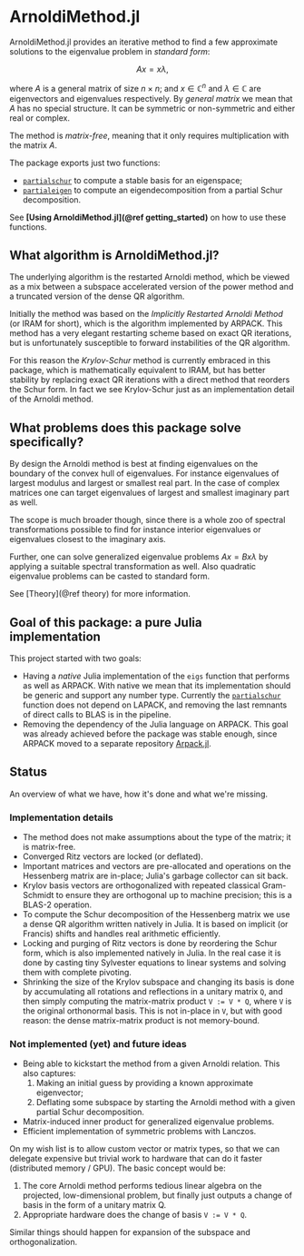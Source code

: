 # ArnoldiMethod.jl

ArnoldiMethod.jl provides an iterative method to find a few approximate 
solutions to the eigenvalue problem in *standard form*:

```math
Ax = x\lambda,
```
where $A$ is a general matrix of size $n \times n$; and $x \in \mathbb{C}^n$ and
$\lambda \in \mathbb{C}$ are eigenvectors and eigenvalues respectively. By 
*general matrix* we mean that $A$ has no special structure. It can be symmetric
or non-symmetric and either real or complex.

The method is *matrix-free*, meaning that it only requires multiplication with 
the matrix $A$.

The package exports just two functions:
- [`partialschur`](@ref) to compute a stable basis for an eigenspace;
- [`partialeigen`](@ref) to compute an eigendecomposition from a partial Schur
  decomposition.

See **[Using ArnoldiMethod.jl](@ref getting_started)**  on how to use these 
functions.

## What algorithm is ArnoldiMethod.jl?

The underlying algorithm is the restarted Arnoldi method, which be viewed as a
mix between a subspace accelerated version of the power method and a truncated 
version of the dense QR algorithm.

Initially the method was based on the *Implicitly Restarted Arnoldi Method* (or
IRAM for short), which is the algorithm implemented by ARPACK. This method has a
very elegant restarting scheme based on exact QR iterations, but is 
unfortunately susceptible to forward instabilities of the QR algorithm.

For this reason the *Krylov-Schur* method is currently embraced in this package,
which is mathematically equivalent to IRAM, but has better stability by 
replacing exact QR iterations with a direct method that reorders the Schur form.
In fact we see Krylov-Schur just as an implementation detail of the Arnoldi 
method.

## What problems does this package solve specifically?

By design the Arnoldi method is best at finding eigenvalues on the boundary of
the convex hull of eigenvalues. For instance eigenvalues of largest modulus and
largest or smallest real part. In the case of complex matrices one can target
eigenvalues of largest and smallest imaginary part as well.

The scope is much broader though, since there is a whole zoo of spectral 
transformations possible to find for instance interior eigenvalues or 
eigenvalues closest to the imaginary axis.

Further, one can solve generalized eigenvalue problems $Ax = Bx \lambda$ by
applying a suitable spectral transformation as well. Also quadratic eigenvalue 
problems can be casted to standard form.

See [Theory](@ref theory) for more information.

## Goal of this package: a pure Julia implementation
This project started with two goals:

- Having a *native* Julia implementation of the `eigs` function that performs as
  well as ARPACK. With native we mean that its implementation should be generic
  and support any number type. Currently the [`partialschur`](@ref) function 
  does not depend on LAPACK, and removing the last remnants of direct calls to 
  BLAS is in the pipeline.
- Removing the dependency of the Julia language on ARPACK. This goal was already
  achieved before the package was stable enough, since ARPACK moved to a 
  separate repository 
  [Arpack.jl](https://github.com/JuliaLinearAlgebra/Arpack.jl/).

## Status
An overview of what we have, how it's done and what we're missing.

### Implementation details

- The method does not make assumptions about the type of the matrix; it is 
  matrix-free.
- Converged Ritz vectors are locked (or deflated).
- Important matrices and vectors are pre-allocated and operations on the 
  Hessenberg matrix are in-place; Julia's garbage collector can sit back.
- Krylov basis vectors are orthogonalized with repeated classical Gram-Schmidt
  to ensure they are orthogonal up to machine precision; this is a BLAS-2
  operation.
- To compute the Schur decomposition of the Hessenberg matrix we use a dense 
  QR algorithm written natively in Julia. It is based on implicit (or Francis) 
  shifts and handles real arithmetic efficiently.
- Locking and purging of Ritz vectors is done by reordering the Schur form, 
  which is also implemented natively in Julia. In the real case it is done by
  casting tiny Sylvester equations to linear systems and solving them with 
  complete pivoting.
- Shrinking the size of the Krylov subspace and changing its basis is done by
  accumulating all rotations and reflections in a unitary matrix `Q`, and then
  simply computing the matrix-matrix product `V := V * Q`, where `V` is the 
  original orthonormal basis. This is not in-place in `V`, but with good reason: 
  the dense matrix-matrix product is not memory-bound.

### Not implemented (yet) and future ideas
- Being able to kickstart the method from a given Arnoldi relation. This also
  captures:
  1. Making an initial guess by providing a known approximate eigenvector;
  2. Deflating some subspace by starting the Arnoldi method with a given partial
     Schur decomposition.
- Matrix-induced inner product for generalized eigenvalue problems.
- Efficient implementation of symmetric problems with Lanczos.

On my wish list is to allow custom vector or matrix types, so that we can 
delegate expensive but trivial work to hardware that can do it faster 
(distributed memory / GPU). The basic concept would be: 

1. The core Arnoldi method performs tedious linear algebra on the projected, 
   low-dimensional problem, but finally just outputs a change of basis in the
   form of a unitary matrix Q.
2. Appropriate hardware does the change of basis `V := V * Q`.

Similar things should happen for expansion of the subspace and 
orthogonalization.